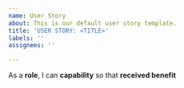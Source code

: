 ```yaml
---
name: User Story
about: This is our default user story template.
title: 'USER STORY: <TITLE>'
labels: ''
assignees: ''

---
```


As a **role**, I can **capability** so that **received benefit**
